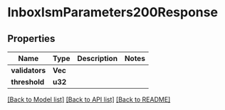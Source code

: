 # InboxIsmParameters200Response

## Properties

Name | Type | Description | Notes
------------ | ------------- | ------------- | -------------
**validators** | **Vec<String>** |  | 
**threshold** | **u32** |  | 

[[Back to Model list]](../README.md#documentation-for-models) [[Back to API list]](../README.md#documentation-for-api-endpoints) [[Back to README]](../README.md)


